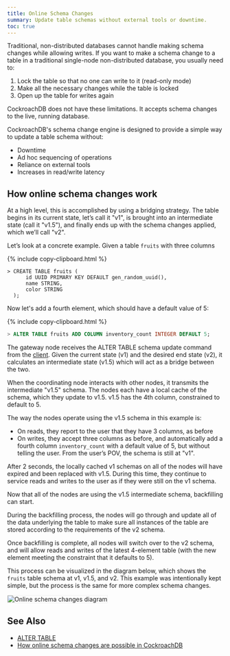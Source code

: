 ```yaml
---
title: Online Schema Changes
summary: Update table schemas without external tools or downtime.
toc: true
---
```


Traditional, non-distributed databases cannot handle making schema changes while allowing writes.  If you want to make a schema change to a table in a traditional single-node non-distributed database, you usually need to:

1. Lock the table so that no one can write to it (read-only mode)
2. Make all the necessary changes while the table is locked
3. Open up the table for writes again

CockroachDB does not have these limitations.  It accepts schema changes to the live, running database.

CockroachDB's schema change engine is designed to provide a simple way to update a table schema without:

- Downtime
- Ad hoc sequencing of operations
- Reliance on external tools
- Increases in read/write latency

## How online schema changes work

At a high level, this is accomplished by using a bridging strategy.  The table begins in its current state, let’s call it "v1", is brought into an intermediate state (call it "v1.5"), and finally ends up with the schema changes applied, which we’ll call "v2".

Let’s look at a concrete example.  Given a table `fruits` with three columns

{% include copy-clipboard.html %}
~~~
> CREATE TABLE fruits (
      id UUID PRIMARY KEY DEFAULT gen_random_uuid(),
      name STRING,
      color STRING
  );
~~~

Now let's add a fourth element, which should have a default value of 5:

{% include copy-clipboard.html %}
~~~ sql
> ALTER TABLE fruits ADD COLUMN inventory_count INTEGER DEFAULT 5;
~~~

The gateway node receives the ALTER TABLE schema update command from the [client][client]. Given the current state (v1) and the desired end state (v2), it calculates an intermediate state (v1.5) which will act as a bridge between the two.

When the coordinating node interacts with other nodes, it transmits the intermediate "v1.5" schema.  The nodes each have a local cache of the schema, which they update to v1.5.  v1.5 has the 4th column, constrained to default to 5.

The way the nodes operate using the v1.5 schema in this example is:

- On reads, they report to the user that they have 3 columns, as before
- On writes, they accept three columns as before, and automatically add a fourth column `inventory_count` with a default value of 5, but without telling the user. From the user’s POV, the schema is still at "v1".

After 2 seconds, the locally cached v1 schemas on all of the nodes will have expired and been replaced with v1.5.  During this time, they continue to service reads and writes to the user as if they were still on the v1 schema.

Now that all of the nodes are using the v1.5 intermediate schema, backfilling can start.

During the backfilling process, the nodes will go through and update all of the data underlying the table to make sure all instances of the table are stored according to the requirements of the v2 schema.

Once backfilling is complete, all nodes will switch over to the v2 schema, and will allow reads and writes of the latest 4-element table (with the new element meeting the constraint that it defaults to 5).

This process can be visualized in the diagram below, which shows the `fruits` table schema at v1, v1.5, and v2. This example was intentionally kept simple, but the process is the same for more complex schema changes.

<img src="{{ 'images/v2.1/online-schema-changes.png' | relative_url }}" alt="Online schema changes diagram" style="border:1px solid #eee;max-width:100%" />

## See Also

+ [ALTER TABLE][alter]
+ [How online schema changes are possible in CockroachDB][blog]

<!-- Links -->

[alter]: alter-table.html
[blog]: https://cockroachlabs.com/blog/how-online-schema-changes-are-possible-in-cockroachdb/
[client]: use-the-built-in-sql-client.html
